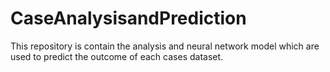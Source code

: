 # CaseAnalysisandPrediction
This repository is contain the analysis and neural network model which are used to predict the outcome of each cases dataset.
